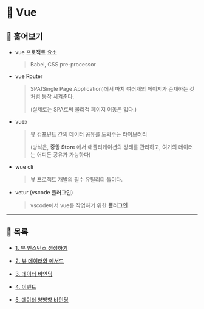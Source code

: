 # 🐫 Vue

## 🐫 훑어보기

* vue 프로잭트 요소 

  > Babel, CSS pre-processor

* vue Router

  > SPA(Single Page Application)에서 마치 여러개의 페이지가 존재하는 것 처럼 동작 시켜준다.
  >  
  > (실제로는 SPA로써 물리적 페이지 이동은 없다.)

* vuex

  > 뷰 컴포넌트 간의 데이터 공유를 도와주는 라이브러리
  >
  > (방식은, **중앙 Store** 에서 애플리케이션의 상태를 관리하고, 여기의 데이터는 어디든 공유가 가능하다)

* wue cli

  > 뷰 프로잭트 개발의 필수 유틸리티 툴이다.

* vetur (vscode 플러그인)

  > vscode에서 vue를 작업하기 위한 **플러그인**


---

## 🐫 목록

* [1. 뷰 인스턴스 생성하기](https://github.com/Chocobe/-Study-Vue--/blob/master/basic-vue/1_%EB%B7%B0%20%EC%9D%B8%EC%8A%A4%ED%84%B4%EC%8A%A4%20%EC%83%9D%EC%84%B1%ED%95%98%EA%B8%B0.md)

* [2. 뷰 데이터와 메서드](https://github.com/Chocobe/-Study-Vue--/blob/master/basic-vue/2_%EB%B7%B0%20%EB%8D%B0%EC%9D%B4%ED%84%B0%EC%99%80%20%EB%A9%94%EC%84%9C%EB%93%9C.md)

* [3. 데이터 바인딩](https://github.com/Chocobe/-Study-Vue--/blob/master/basic-vue/3_%EB%8D%B0%EC%9D%B4%ED%84%B0%20%EB%B0%94%EC%9D%B8%EB%94%A9.md)

* [4. 이벤트](https://github.com/Chocobe/-Study-Vue--/blob/master/basic-vue/4_%EC%9D%B4%EB%B2%A4%ED%8A%B8.md)

* [5. 데이터 양방향 바인딩]()
